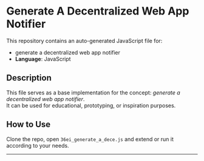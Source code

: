 # Generate A Decentralized Web App Notifier

This repository contains an auto-generated JavaScript file for:

- generate a decentralized web app notifier
- **Language**: JavaScript

## Description

This file serves as a base implementation for the concept: *generate a decentralized web app notifier*.  
It can be used for educational, prototyping, or inspiration purposes.

## How to Use

Clone the repo, open `36ei_generate_a_dece.js` and extend or run it according to your needs.

---


